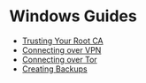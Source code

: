 # Windows Guides

- [Trusting Your Root CA](ca.md)
- [Connecting over VPN](vpn.md)
- [Connecting over Tor](tor.md)
- [Creating Backups](backups.md)
